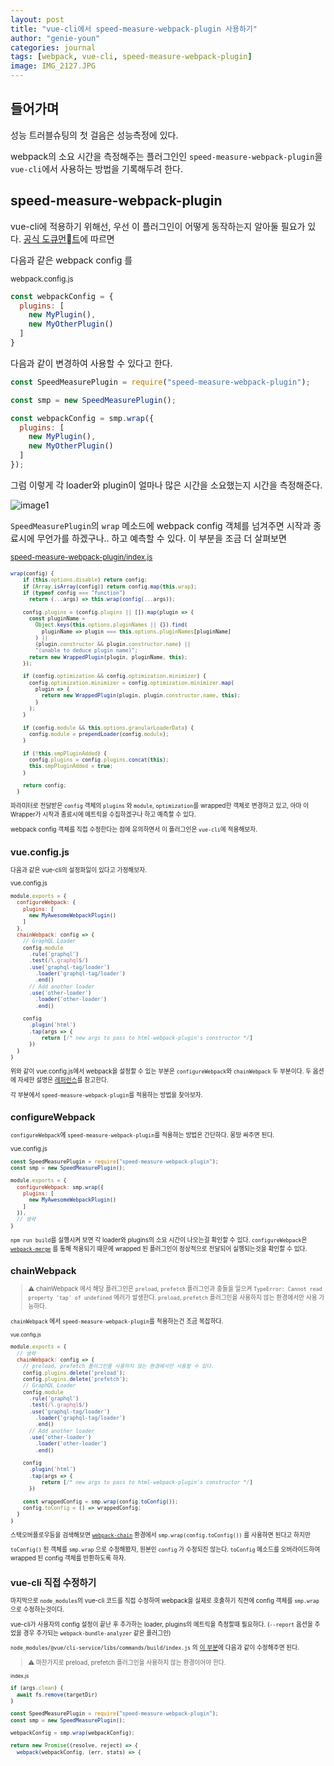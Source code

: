 ```yaml
---
layout: post
title: "vue-cli에서 speed-measure-webpack-plugin 사용하기"
author: "genie-youn"
categories: journal
tags: [webpack, vue-cli, speed-measure-webpack-plugin]
image: IMG_2127.JPG
---
```


## 들어가며
성능 트러블슈팅의 첫 걸음은 성능측정에 있다.

webpack의 소요 시간을 측정해주는 플러그인인 `speed-measure-webpack-plugin`을 `vue-cli`에서 사용하는 방법을 기록해두려 한다.

## speed-measure-webpack-plugin
vue-cli에 적용하기 위해선, 우선 이 플러그인이 어떻게 동작하는지 알아둘 필요가 있다.
[공식 도큐먼트](https://github.com/stephencookdev/speed-measure-webpack-plugin#usage)에 따르면

다음과 같은 webpack config 를

<small>webpack.config.js</small>
```javascript
const webpackConfig = {
  plugins: [
    new MyPlugin(),
    new MyOtherPlugin()
  ]
}
```
다음과 같이 변경하여 사용할 수 있다고 한다.

```javascript
const SpeedMeasurePlugin = require("speed-measure-webpack-plugin");

const smp = new SpeedMeasurePlugin();

const webpackConfig = smp.wrap({
  plugins: [
    new MyPlugin(),
    new MyOtherPlugin()
  ]
});
```

그럼 이렇게 각 loader와 plugin이 얼마나 많은 시간을 소요했는지 시간을 측정해준다.


![image1](https://github.com/stephencookdev/speed-measure-webpack-plugin/blob/master/preview.png?raw=true)

`SpeedMeasurePlugin`의 `wrap` 메소드에 webpack config 객체를 넘겨주면 시작과 종료시에 무언가를 하겠구나.. 하고 예측할 수 있다. 이 부분을 조금 더 살펴보면

<small>[speed-measure-webpack-plugin/index.js](https://github.com/stephencookdev/speed-measure-webpack-plugin/blob/fa1d273843801c244bbdda45ce98684f9153595c/index.js#L35-L69)<small>
```javascript
wrap(config) {
    if (this.options.disable) return config;
    if (Array.isArray(config)) return config.map(this.wrap);
    if (typeof config === "function")
      return (...args) => this.wrap(config(...args));

    config.plugins = (config.plugins || []).map(plugin => {
      const pluginName =
        Object.keys(this.options.pluginNames || {}).find(
          pluginName => plugin === this.options.pluginNames[pluginName]
        ) ||
        (plugin.constructor && plugin.constructor.name) ||
        "(unable to deduce plugin name)";
      return new WrappedPlugin(plugin, pluginName, this);
    });

    if (config.optimization && config.optimization.minimizer) {
      config.optimization.minimizer = config.optimization.minimizer.map(
        plugin => {
          return new WrappedPlugin(plugin, plugin.constructor.name, this);
        }
      );
    }

    if (config.module && this.options.granularLoaderData) {
      config.module = prependLoader(config.module);
    }

    if (!this.smpPluginAdded) {
      config.plugins = config.plugins.concat(this);
      this.smpPluginAdded = true;
    }

    return config;
  }
```

파라미터로 전달받은 `config` 객체의 `plugins` 와 `module`, `optimization`를 wrapped한 객체로 변경하고 있고, 아마 이 Wrapper가 시작과 종료시에 메트릭을 수집하겠구나 하고 예측할 수 있다.

webpack config 객체를 직접 수정한다는 점에 유의하면서 이 플러그인은 `vue-cli`에 적용해보자.


## vue.config.js
다음과 같은 vue-cli의 설정파일이 있다고 가정해보자.

vue.config.js
```javascript
module.exports = {
  configureWebpack: {
    plugins: [
      new MyAwesomeWebpackPlugin()
    ]
  },
  chainWebpack: config => {
    // GraphQL Loader
    config.module
      .rule('graphql')
      .test(/\.graphql$/)
      .use('graphql-tag/loader')
        .loader('graphql-tag/loader')
        .end()
      // Add another loader
      .use('other-loader')
        .loader('other-loader')
        .end()

    config
      .plugin('html')
      .tap(args => {
          return [/* new args to pass to html-webpack-plugin's constructor */]
      })
  }
}
```

위와 같이 vue.config.js에서 webpack을 설정할 수 있는 부분은 `configureWebpack`와 `chainWebpack` 두 부분이다. 두 옵션에 자세한 설명은 [레퍼런스](https://cli.vuejs.org/guide/webpack.html#working-with-webpack)를 참고한다.

각 부분에서 `speed-measure-webpack-plugin`를 적용하는 방법을 찾아보자.

## configureWebpack
`configureWebpack`에 `speed-measure-webpack-plugin`를 적용하는 방법은 간단하다. 몽땅 싸주면 된다.

vue.config.js
```javascript
const SpeedMeasurePlugin = require("speed-measure-webpack-plugin");
const smp = new SpeedMeasurePlugin();

module.exports = {
  configureWebpack: smp.wrap({
    plugins: [
      new MyAwesomeWebpackPlugin()
    ]
  }),
  // 생략
}
```

`npm run build`를 실행시켜 보면 각 loader와 plugins의 소요 시간이 나오는걸 확인할 수 있다. `configureWebpack`은 [`webpack-merge`](https://github.com/survivejs/webpack-merge) 를 통해 적용되기 때문에 wrapped 된 플러그인이 정상적으로 전달되어 실행되는것을 확인할 수 있다.

## chainWebpack

> ⚠️ chainWebpack 에서 해당 플러그인은 `preload`, `prefetch` 플러그인과 충돌을 일으켜 `TypeError: Cannot read property 'tap' of undefined` 에러가 발생한다. `preload`, `prefetch` 플러그인을 사용하지 않는 환경에서만 사용 가능하다.

`chainWebpack` 에서 `speed-measure-webpack-plugin`를 적용하는건 조금 복잡하다.

<small>vue.config.js</small>
```javascript
module.exports = {
  // 생략
  chainWebpack: config => {
    // preload, prefetch 플러그인을 사용하지 않는 환경에서만 사용할 수 있다.
    config.plugins.delete('preload');
    config.plugins.delete('prefetch');
    // GraphQL Loader
    config.module
      .rule('graphql')
      .test(/\.graphql$/)
      .use('graphql-tag/loader')
        .loader('graphql-tag/loader')
        .end()
      // Add another loader
      .use('other-loader')
        .loader('other-loader')
        .end()

    config
      .plugin('html')
      .tap(args => {
          return [/* new args to pass to html-webpack-plugin's constructor */]
      })

    const wrappedConfig = smp.wrap(config.toConfig());
    config.toConfig = () => wrappedConfig;
  }
}
```

스택오버플로우등을 검색해보면 [`webpack-chain`](https://github.com/neutrinojs/webpack-chain) 환경에서 `smp.wrap(config.toConfig())` 를 사용하면 된다고 하지만

`toConfig()` 된 객체를 `smp.wrap` 으로 수정해봤자, 원본인 `config` 가 수정되진 않는다. `toConfig` 메소드를 오버라이드하여 wrapped 된 config 객체를 반환하도록 하자.

## vue-cli 직접 수정하기
마지막으로 `node_modules`의 vue-cli 코드를 직접 수정하여 webpack을 실제로 호출하기 직전에 config 객체를 `smp.wrap` 으로 수정하는것이다.

vue-cli가 사용자의 config 설정이 끝난 후 추가하는 loader, plugins의 메트릭을 측정할때 필요하다. (`--report` 옵션을 주었을 경우 추가되는 `webpack-bundle-analyzer` 같은 플러그인)

`node_modules/@vue/cli-service/libs/commands/build/index.js` 의 [이 부분](https://github.com/vuejs/vue-cli/blob/c64afc3c2a8854aae30fbfb85e92c0bb8b07bad7/packages/%40vue/cli-service/lib/commands/build/index.js#L198)에 다음과 같이 수정해주면 된다.

> ⚠️ 마찬가지로 preload, prefetch 플러그인을 사용하지 않는 환경이어야 한다.

<small>index.js</small>
```javascript
if (args.clean) {
  await fs.remove(targetDir)
}

const SpeedMeasurePlugin = require("speed-measure-webpack-plugin");
const smp = new SpeedMeasurePlugin();

webpackConfig = smp.wrap(webpackConfig);

return new Promise((resolve, reject) => {
  webpack(webpackConfig, (err, stats) => {
```
